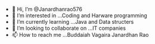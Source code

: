 - 👋 Hi, I’m @Janardhanrao576
- 👀 I’m interested in ...Coding and Harware programming
- 🌱 I’m currently learning ...Java and Data structers 
- 💞️ I’m looking to collaborate on ...IT companies
- 📫 How to reach me ...Buddaiah Vagaira Janardhan Rao

<!---
Janardhanrao576/Janardhanrao576 is a ✨ special ✨ repository because its `README.md` (this file) appears on your GitHub profile.
You can click the Preview link to take a look at your changes.
--->
